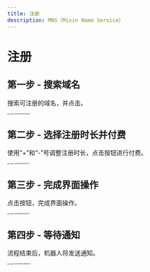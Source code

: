 ```yaml
---
title: 注册
description: MNS（Mixin Name Service）
---
```


# 注册

## 第一步 - 搜索域名

搜索可注册的域名，并点击。

<img src="C:\Users\79071\Documents\GitHub\mns_doc\static\images\register1.png" alt="image-20230806135434356" style="zoom: 25%;" />

## 第二步 - 选择注册时长并付费

使用“+”和“-”号调整注册时长，点击按钮进行付费。

<img src="C:\Users\79071\Documents\GitHub\mns_doc\static\images\register2.png" alt="image-20230806140116705" style="zoom:25%;" />

## 第三步 - 完成界面操作

点击按钮，完成界面操作。

<img src="C:\Users\79071\Documents\GitHub\mns_doc\static\images\register3.png" alt="image-20230806140503757" style="zoom:25%;" />

## 第四步 - 等待通知

流程结束后，机器人将发送通知。

<img src="C:\Users\79071\Documents\GitHub\mns_doc\static\images\register4.png" alt="image-20230806140839394" style="zoom:25%;" />
